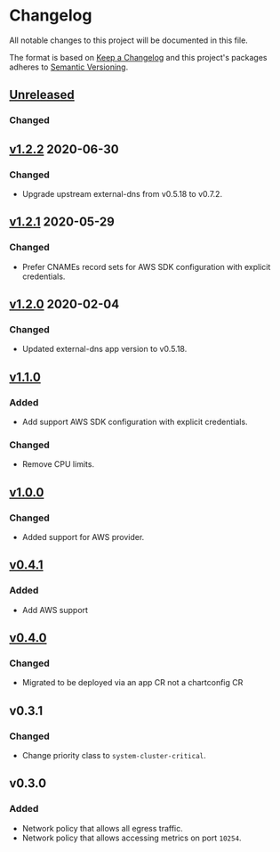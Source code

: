 # Changelog

All notable changes to this project will be documented in this file.

The format is based on [Keep a Changelog](http://keepachangelog.com/en/1.0.0/)
and this project's packages adheres to [Semantic Versioning](http://semver.org/spec/v2.0.0.html).

## [Unreleased]

### Changed

## [v1.2.2] 2020-06-30

### Changed

- Upgrade upstream external-dns from v0.5.18 to v0.7.2.

## [v1.2.1] 2020-05-29

### Changed

- Prefer CNAMEs record sets for AWS SDK configuration with explicit credentials.

## [v1.2.0] 2020-02-04

### Changed

- Updated external-dns app version to v0.5.18.

## [v1.1.0]

### Added

- Add support AWS SDK configuration with explicit credentials.

### Changed

- Remove CPU limits.

## [v1.0.0]

### Changed

- Added support for AWS provider.

## [v0.4.1]

### Added

- Add AWS support

## [v0.4.0]

### Changed

- Migrated to be deployed via an app CR not a chartconfig CR

## v0.3.1

### Changed

- Change priority class to `system-cluster-critical`.

## v0.3.0

### Added

- Network policy that allows all egress traffic.
- Network policy that allows accessing metrics on port `10254`.

[Unreleased]: https://github.com/giantswarm/external-dns-app/compare/v1.2.2...master
[v1.2.2]: https://github.com/giantswarm/external-dns-app/compare/v1.2.1...v1.2.2
[v1.2.1]: https://github.com/giantswarm/external-dns-app/compare/v1.2.0...v1.2.1
[v1.2.0]: https://github.com/giantswarm/external-dns-app/compare/v1.1.0...v1.2.0
[v1.1.0]: https://github.com/giantswarm/external-dns-app/compare/v1.0.0...v1.1.0
[v1.0.0]: https://github.com/giantswarm/external-dns-app/compare/v0.4.1...v1.0.0
[v0.4.1]: https://github.com/giantswarm/external-dns-app/compare/v0.4.0...v0.4.1
[v0.4.0]: https://github.com/giantswarm/external-dns-app/releases/tag/v0.4.0
